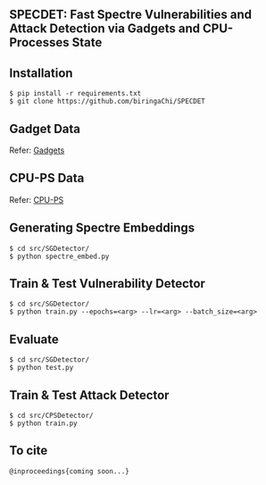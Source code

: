 SPECDET: Fast Spectre Vulnerabilities and Attack Detection via Gadgets and CPU-Processes State
---
Installation
---
```
$ pip install -r requirements.txt
$ git clone https://github.com/biringaChi/SPECDET
```
Gadget Data
---
Refer: [Gadgets](https://github.com/biringaChi/SPECDET/tree/main/datasets/spectre_gadgets)

CPU-PS Data
---
Refer: [CPU-PS](https://github.com/biringaChi/SPECDET/tree/main/datasets/cpu_processes)

Generating Spectre Embeddings
---
```
$ cd src/SGDetector/
$ python spectre_embed.py
```
Train & Test Vulnerability Detector
---
```
$ cd src/SGDetector/
$ python train.py --epochs=<arg> --lr=<arg> --batch_size=<arg>
```
Evaluate
---
```
$ cd src/SGDetector/
$ python test.py
```

Train & Test Attack Detector
---
```
$ cd src/CPSDetector/
$ python train.py
```
<!--Problem using SPECDET?-->
<!------->
<!--Open an issue.-->

To cite
---
```
@inproceedings{coming soon...}
```